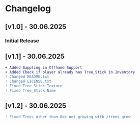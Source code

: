 # Changelog

## [v1.0] - 30.06.2025

### Initial Release

## [v1.1] - 30.06.2025

```diff
+ Added Sappling in Offhand Support
+ Added Check if player already has Tree_Stick in Inventory
! Changed README.txt
! Changed LICENSE.txt
! Fixed Tree_Stick Texture
! Fixed Tree_Stick Name
```

## [v1.2] - 30.06.2025

```diff
! Fixed Trees other than Oak not growing with /trees grow
```
